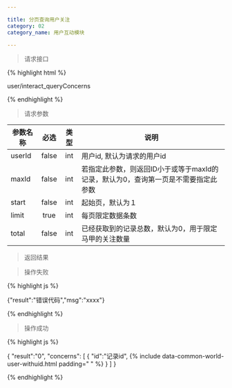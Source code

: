 ```yaml
---

title: 分页查询用户关注
category: 02
category_name: 用户互动模块

---
```


> 请求接口

{% highlight html %}

user/interact_queryConcerns

{% endhighlight %}

> 请求参数

|参数名称			|必选		|类型		|说明									
|-------------------|:---------:|:---------:|--------------------------------------------
|userId				|false		|int		|用户id, 默认为请求的用户id
|maxId				|false		|int		|若指定此参数，则返回ID小于或等于maxId的记录，默认为0，查询第一页是不需要指定此参数
|start				|false		|int		|起始页，默认为１
|limit				|true		|int		|每页限定数据条数
|total				|false		|int		|已经获取到的记录总数，默认为0，用于限定马甲的关注数量

> 返回结果

> 操作失败

{% highlight js %}

{"result":"错误代码","msg":"xxxx"}

{% endhighlight %}

> 操作成功

{% highlight js %}

{
	"result":"0", 
	"concerns":
	[
		{
			"id":"记录id",
			{% include data-common-world-user-withuid.html padding="			" %}
		}
	]
}

{% endhighlight %}
